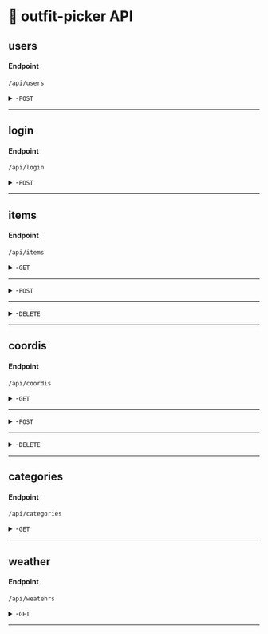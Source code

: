 
# 👗 outfit-picker API

## users

#### Endpoint
```http
/api/users
```
<details>
 <summary>-<code>POST</code> </summary>

##### Description
사용자가 회원 가입을 요청합니다.

##### Request

> | id(유저아이디)**필수** |  password(유저 비밀번호)**필수**  |  name(유저 이름)**필수**  | birthday(유저 생일)**필수**  | phoneNumber(유저 전화번호)**필수** | gender(유저 성별)
> |----------|----------|-----------|----------|----------|-----------|
> | string     |  string | string   |string     |  string | int (*0 = male,1 = female*)  |

##### Example JSON
```json
  {  
    "id":"yaho", 
    "password":"lululala123", 
    "name":"박유진",
    "birthday":"19961204",
    "phoneNumber":"010-1234-5678", 
    "gender":1
  }
```
> 
##### Responses

> | http code  | case|response     |
> |--------------------------|-----------------------------------|-------------------------|
> | `200`         |        | |
> | `400`         | 필수 입력값 누락|"status":  "error","message": "필수 입력값을 입력해주세요."|
> |   `400`        |   ID 중복     |  "status":  "error","message": "id가 중복되었습니다." |
> | `500`         |        | "status":  "error","message": "서버에서 문제가 발생했습니다. 잠시 후에 다시 시도해주세요."|
</details>

------------------------------------------------------------------------------------------

## login

#### Endpoint
```http
/api/login
```
<details>
 <summary>-<code>POST</code> </summary>

##### Description
사용자가 인증을 위해 로그인을 수행합니다.

##### Request

> | id (유저아이디) **필수** |  password (유저 비밀번호) **필수** |  
> |----------|----------|
> | string     |  string |

##### Example JSON
```json
{  
  "id":"yaho", 
  "password":"lululala123"
}
```
> 
##### Responses

> | http code  | case|response     |
> |--------------------------|-----------------------------------|-------------------------|
> | `200`         |        | |
> | `400`         | 필수 입력값 누락|"status":  "error","message": "잘못된 요청입니다. 올바른 데이터를 제공해주세요."|
> |    `400`      |   id 불일치     |  "status":  "error","message": "잘못된 로그인 정보입니다. 다시 시도해주세요."|
> |    `400`      |   password 불일치     | "status":  "error","message": "잘못된 로그인 정보입니다. 다시 시도해주세요." |
</details>

------------------------------------------------------------------------------------------

## items

#### Endpoint
```http
/api/items
```

<details>
 <summary>-<code>GET</code> </summary>

##### Description
자신의 옷장에 추가한 전체 의류 아이템을 확인합니다.

##### Responses

> | itemId (아이템 아이디)  |  itemName (아이템의 이름)    | category   (아이템 분류) | image (아이템 사진) | 
> |----------|----------|-----------|----------|
> |int| string     |  string | string   |

##### Example JSON
```json
[
  {
    "itemId":1,
    "itemName":"기모후드",
    "category":"아우터",
    "image":"https://img.icons8.com/?size=80&id=mw8n5jxdoKlM&format=png"
  }
]
```
</details>

------------------------------------------------------------------------------------------
<details>
 <summary>-<code>POST</code> </summary>

##### Description
사용자의 옷장에 아이템을 추가합니다. 

##### Request

> | item name (추가할 아이템의 이름)  |  category (아이템의 분류)    | image    (아이템 사진 *url*) | 
> |----------|----------|-----------|
> | string     |  string | string   |

##### Example JSON
```json
{
  "itemName":"기모후드",
  "category":"아우터",
  "image":"https://img.icons8.com/?size=80&id=mw8n5jxdoKlM&format=png"
}
```
> 
##### Responses

> | http code  | response     |
> |--------------------------|-----------------------------------|
> | `200`         |        |
> | `400`         | "status": "error", "message": "Invalid request. Please provide valid data for clothing registration."|



</details>

------------------------------------------------------------------------------------------

<details>
 <summary>-<code>DELETE</code> </summary>

##### Description
사용자의 옷장에서 선택한 아이템을 제거합니다.

##### Request

> | id (제거할 아이템 번호) |
> |----------|
> | semantics |

##### Example URL
```HTTP
http://localhost:8080/api/items/4
```
> 
##### Responses

> | http code  | response     |
> |--------------------------|-----------------------------------|
> | `200`         |        |
> | `400`         | "status": "error", "message": "Invalid request. Please provide valid data for clothing registration."|

</details>

------------------------------------------------------------------------------------------




## coordis

#### Endpoint
```http
/api/coordis
```

<details>
 <summary>-<code>GET</code> </summary>

##### Description
사용자가 원하는 연도와 월에 대해 착용한 코디 목록을 조회할 수 있습니다. 연도와 월을 함께 지정하여 *해당 월에 착용한 코디 목록만을 반환합니다.*

##### Request

> | month (검색할 월)  |  year (검색할 연도)   | 
> |----------|----------|
> |query (*1월은 "01",12월은 "12"*)| query (*"2024", "2025"*) |

##### Example URL
```HTTP
http://localhost:8080/api/coordis?year=2024&month=04
```

##### Responses

>| http code  | case|response     |
> |--------------------------|-----------------------------------|-------------------------|
> | `200`         |        ||

>| id (목록 번호)  |  data (날짜)    | photo  (코디 사진) | temperature (기온) | weather (날씨)|
> |----------|----------|-----------|----------|----------|
> |int| string     |  string |int   |int|

##### Example JSON
```json
[
  {
    "id":1,
    "date":"2024-03-18",
    "photo":"https://img.icons8.com/?size=80&id=mw8n5jxdoKlM&format=png",
    "temperature" :10,
    "weather" :1
  },
  {
    "id":6,
    "date":"2024-03-24",
    "photo":"https://img.icons8.com/?size=80&id=mw8n5jxdoKlM&format=png",
    "temperature":15,
    "weather":0
  }
]
```

> | http code  | case|response     |
> |--------------------------|-----------------------------------|-------------------------|
> | `404`         | 조건에 해당하는 행이 없을 경우 | "status":  "error","message": "해당하는 날짜의 코디가 없습니다."|
> | `500`         |        | "status":  "error","message": "서버에서 문제가 발생했습니다. 잠시 후에 다시 시도해주세요."|


</details>

------------------------------------------------------------------------------------------

<details>
 <summary>-<code>POST</code> </summary>

##### Description
사용자가 착용한 옷 사진을 업로드하고 이를 날짜, 기온, 날씨와 함께 기록합니다.

##### Request

> | data (날짜) **필수** |  image (코디 사진) **필수** |  temperature (기온) | weather (날씨) **필수** |
> |----------|----------|-----------|----------|
> | string     |  string | int   |int (*0 = 맑음, 1 = 흐림, 2 = 비, 3 = 눈*)  |

##### Example JSON
```json
  {  
    "date" :"2024-03-24", 
    "photo":"https://img.icons8.com/?size=80&id=mw8n5jxdoKlM&format=png", 
    "temperature":"16", 
    "weather":1
  }
```
> 
##### Responses

> | http code  | case|response     |
> |--------------------------|-----------------------------------|-------------------------|
>|`200`| | |
> | `400`         | 필수 입력 값 누락 | "status":  "error","message": "필수 입력값을 입력해주세요."|
> | `500`         |        | "status":  "error","message": "서버에서 문제가 발생했습니다. 잠시 후에 다시 시도해주세요."|



</details>

------------------------------------------------------------------------------------------

<details>
 <summary>-<code>DELETE</code> </summary>

##### Description
사용자의 코디 기록에서 해당하는 정보를 삭제합니다.

##### Request

> | id (제거할 코디 번호) |
> |----------|
> | semantics |

##### Example URL
```HTTP
http://localhost:8080/api/coordis/4
```
> 
##### Responses

> | http code  | case|response     |
> |--------------------------|-----------------------------------|-------------------------|
>|`200`| | |
> | `400`         |  | "status":  "error","message": "해당하는 ID를 찾을 수 없습니다." |
> | `500`         |        | "status":  "error","message": "서버에서 문제가 발생했습니다. 잠시 후에 다시 시도해주세요."|


</details>

------------------------------------------------------------------------------------------


## categories

#### Endpoint
```http
/api/categories
```

<details>
 <summary>-<code>GET</code> </summary>

##### Description
카테고리 리스트를 전달합니다.

##### Responses

> | id (카테고리 번호)  |  name (카테고리이름)    | 
> |----------|----------|
> |int| string     |

##### Example JSON
```json
[
  {
    "id":1,
    "name":"아우터"
  },
  {
    "id":2,
    "name":"상의"
  },
  {
    "id":3,
    "name":"하의"
  }
]
```

</details>

------------------------------------------------------------------------------------------
## weather

#### Endpoint
```http
/api/weatehrs
```

<details>
 <summary>-<code>GET</code> </summary>

##### Description
날씨 정보를 전달합니다.

##### Responses

> |skyStatus (하늘 상태)   |  precipitationType (강수 형태)    |minTemperature (최저 기온)   |maxTemperatu (최고 기온)    | 
> |----------|----------|----------|----------|
> |string(*맑음(1), 구름많음(3), 흐림(4)*)| string (*없음(0), 비(1), 비/눈(2), 눈(3), 소나기(4)*)    | string (*°C 기준*)   | string (*°C 기준*)    |

##### Example JSON
```json
{
  "skyStatus": "1",
  "precipitationType": "0",
  "minTemperature": "10.0",
  "maxTemperature": "26.0",
}
```

</details>

------------------------------------------------------------------------------------------
